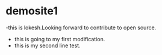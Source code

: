 # demosite1
-this is lokesh.Looking forward to contribute to open source.
- this is going to my first modification.
- this is my second line test.
